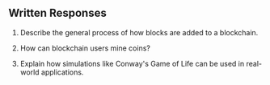 ## Written Responses

1. Describe the general process of how blocks are added to a blockchain.

2. How can blockchain users mine coins?

3. Explain how simulations like Conway's Game of Life can be used in real-world applications.